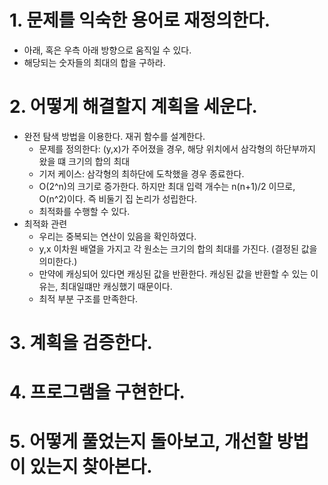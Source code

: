 # 1. 문제를 익숙한 용어로 재정의한다.

- 아래, 혹은 우측 아래 방향으로 움직일 수 있다.
- 해당되는 숫자들의 최대의 합을 구하라.

# 2. 어떻게 해결할지 계획을 세운다.

- 완전 탐색 방법을 이용한다. 재귀 함수를 설계한다.
  - 문제를 정의한다: (y,x)가 주어졌을 경우, 해당 위치에서 삼각형의 하단부까지 왔을 떄 크기의 합의 최대
  - 기저 케이스: 삼각형의 최하단에 도착했을 경우 종료한다.
  - O(2^n)의 크기로 증가한다. 하지만 최대 입력 개수는 n(n+1)/2 이므로, O(n^2)이다. 즉 비둘기 집 논리가 성립한다.
  - 최적화를 수행할 수 있다.
- 최적화 관련
  - 우리는 중복되는 연산이 있음을 확인하였다.
  - y,x 이차원 배열을 가지고 각 원소는 크기의 합의 최대를 가진다. (결정된 값을 의미한다.)
  - 만약에 캐싱되어 있다면 캐싱된 값을 반환한다. 캐싱된 값을 반환할 수 있는 이유는, 최대일떄만 캐싱했기 때문이다.
  - 최적 부분 구조를 만족한다.

# 3. 계획을 검증한다.

# 4. 프로그램을 구현한다.

# 5. 어떻게 풀었는지 돌아보고, 개선할 방법이 있는지 찾아본다.
